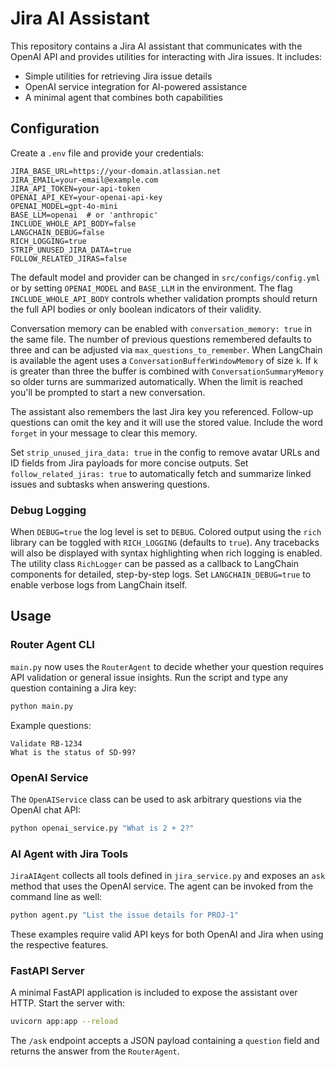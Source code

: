 # Jira AI Assistant

This repository contains a Jira AI assistant that communicates with the OpenAI API and provides utilities for interacting with Jira issues. It includes:

- Simple utilities for retrieving Jira issue details
- OpenAI service integration for AI-powered assistance
- A minimal agent that combines both capabilities

## Configuration

Create a `.env` file and provide your credentials:

```
JIRA_BASE_URL=https://your-domain.atlassian.net
JIRA_EMAIL=your-email@example.com
JIRA_API_TOKEN=your-api-token
OPENAI_API_KEY=your-openai-api-key
OPENAI_MODEL=gpt-4o-mini
BASE_LLM=openai  # or 'anthropic'
INCLUDE_WHOLE_API_BODY=false
LANGCHAIN_DEBUG=false
RICH_LOGGING=true
STRIP_UNUSED_JIRA_DATA=true
FOLLOW_RELATED_JIRAS=false
```

The default model and provider can be changed in `src/configs/config.yml` or by setting `OPENAI_MODEL` and `BASE_LLM` in the environment. The flag `INCLUDE_WHOLE_API_BODY` controls whether validation prompts should return the full API bodies or only boolean indicators of their validity.


Conversation memory can be enabled with `conversation_memory: true` in the same file. The number of previous questions remembered defaults to three and can be adjusted via `max_questions_to_remember`. When LangChain is available the agent uses a `ConversationBufferWindowMemory` of size `k`. If `k` is greater than three the buffer is combined with `ConversationSummaryMemory` so older turns are summarized automatically. When the limit is reached you'll be prompted to start a new conversation.

The assistant also remembers the last Jira key you referenced. Follow-up questions can omit the key and it will use the stored value. Include the word `forget` in your message to clear this memory.

Set `strip_unused_jira_data: true` in the config to remove avatar URLs and ID fields from Jira payloads for more concise outputs.
Set `follow_related_jiras: true` to automatically fetch and summarize linked issues and subtasks when answering questions.

### Debug Logging

When `DEBUG=true` the log level is set to ``DEBUG``. Colored output using the
`rich` library can be toggled with `RICH_LOGGING` (defaults to `true`). Any
tracebacks will also be displayed with syntax highlighting when rich logging is
enabled. The utility class `RichLogger` can be passed as a callback to LangChain
components for detailed, step-by-step logs. Set `LANGCHAIN_DEBUG=true` to enable
verbose logs from LangChain itself.

## Usage

### Router Agent CLI

`main.py` now uses the `RouterAgent` to decide whether your question requires
API validation or general issue insights. Run the script and type any question
containing a Jira key:

```bash
python main.py
```

Example questions:

```text
Validate RB-1234
What is the status of SD-99?
```

### OpenAI Service

The `OpenAIService` class can be used to ask arbitrary questions via the OpenAI chat API:

```bash
python openai_service.py "What is 2 + 2?"
```

### AI Agent with Jira Tools

`JiraAIAgent` collects all tools defined in `jira_service.py` and exposes an `ask` method that uses the OpenAI service. The agent can be invoked from the command line as well:

```bash
python agent.py "List the issue details for PROJ-1"
```

These examples require valid API keys for both OpenAI and Jira when using the respective features.

### FastAPI Server

A minimal FastAPI application is included to expose the assistant over HTTP. Start the server with:

```bash
uvicorn app:app --reload
```

The `/ask` endpoint accepts a JSON payload containing a `question` field and returns the answer from the `RouterAgent`.

